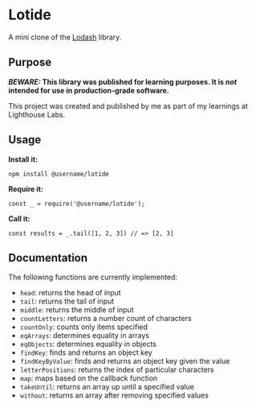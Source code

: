 # Lotide

A mini clone of the [Lodash](https://lodash.com) library.

## Purpose

**_BEWARE:_ This library was published for learning purposes. It is _not_ intended for use in production-grade software.**

This project was created and published by me as part of my learnings at Lighthouse Labs. 

## Usage

**Install it:**

`npm install @username/lotide`

**Require it:**

`const _ = require('@username/lotide');`

**Call it:**

`const results = _.tail([1, 2, 3]) // => [2, 3]`

## Documentation

The following functions are currently implemented:

* `head`: returns the head of input
* `tail`: returns the tail of input
* `middle`: returns the middle of input
* `countLetters`: returns a number count of characters
* `countOnly`: counts only items specified
* `eqArrays`: determines equality in arrays
* `eqObjects`: determines equality in objects
* `findKey`: finds and returns an object key
* `findKeyByValue`: finds and returns an object key given the value
* `letterPositions`: returns the index of particular characters
* `map`: maps based on the callback function
* `takeUntil`: returns an array up until a specified value
* `without`: returns an array after removing specified values